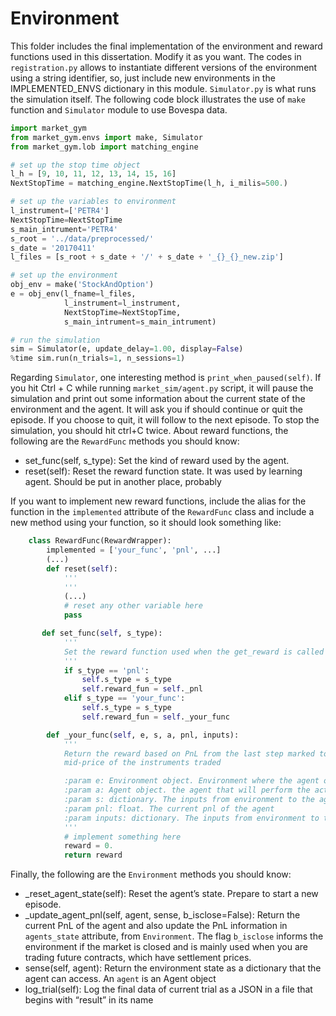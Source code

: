 # Environment

This folder includes the final implementation of the environment and reward functions used in this dissertation. Modify it as you want. The codes in `registration.py` allows to instantiate different versions of the environment using a string identifier, so, just include new environments in the IMPLEMENTED_ENVS dictionary in this module. `Simulator.py` is what runs the simulation itself. The following code block illustrates the use of `make` function and `Simulator` module to use Bovespa data.

```python
import market_gym
from market_gym.envs import make, Simulator
from market_gym.lob import matching_engine

# set up the stop time object
l_h = [9, 10, 11, 12, 13, 14, 15, 16]
NextStopTime = matching_engine.NextStopTime(l_h, i_milis=500.)

# set up the variables to environment
l_instrument=['PETR4']
NextStopTime=NextStopTime
s_main_intrument='PETR4'
s_root = '../data/preprocessed/'
s_date = '20170411'
l_files = [s_root + s_date + '/' + s_date + '_{}_{}_new.zip']

# set up the environment
obj_env = make('StockAndOption')
e = obj_env(l_fname=l_files,
            l_instrument=l_instrument,
            NextStopTime=NextStopTime,
            s_main_intrument=s_main_intrument)

# run the simulation
sim = Simulator(e, update_delay=1.00, display=False)
%time sim.run(n_trials=1, n_sessions=1)


```

Regarding `Simulator`, one interesting method is `print_when_paused(self)`. If you hit Ctrl + C while running `market_sim/agent.py` script, it will pause the simulation and print out some information about the current state of the environment and the agent. It will ask you if should continue or quit the episode. If you choose to quit, it will follow to the next episode. To stop the simulation, you should hit ctrl+C twice. About reward functions, the following are the `RewardFunc` methods you should know:

- set\_func(self, s_type): Set the kind of reward used by the agent.
- reset(self): Reset the reward function state. It was used by learning agent. Should be put in another place, probably

If you want to implement new reward functions, include the alias for the function in the `implemented` attribute of the `RewardFunc` class and include a new method using your function, so it should look something like:

```python
    class RewardFunc(RewardWrapper):
        implemented = ['your_func', 'pnl', ...]
        (...)
        def reset(self):
            '''
            '''
            (...)
            # reset any other variable here
            pass

       def set_func(self, s_type):
            '''
            Set the reward function used when the get_reward is called
            '''
            if s_type == 'pnl':
                self.s_type = s_type
                self.reward_fun = self._pnl
            elif s_type == 'your_func':
                self.s_type = s_type
                self.reward_fun = self._your_func

        def _your_func(self, e, s, a, pnl, inputs):
            '''
            Return the reward based on PnL from the last step marked to the
            mid-price of the instruments traded

            :param e: Environment object. Environment where the agent operates
            :param a: Agent object. the agent that will perform the action
            :param s: dictionary. The inputs from environment to the agent
            :param pnl: float. The current pnl of the agent
            :param inputs: dictionary. The inputs from environment to the agent
            '''
            # implement something here
            reward = 0.
            return reward
```

Finally, the following are the `Environment` methods you should know:

- _reset_agent_state(self): Reset the agent’s state. Prepare to start a new episode.
- _update_agent_pnl(self, agent, sense, b_isclose=False): Return the current PnL of the agent and also update the PnL information in `agents_state` attribute, from `Environment`. The flag `b_isclose` informs the environment if the market is closed and is mainly used when you are trading future contracts, which have settlement prices.
- sense(self, agent): Return the environment state as a dictionary that the agent can access. An `agent` is an Agent object
- log_trial(self): Log the final data of current trial as a JSON in a file that begins with “result” in its name
